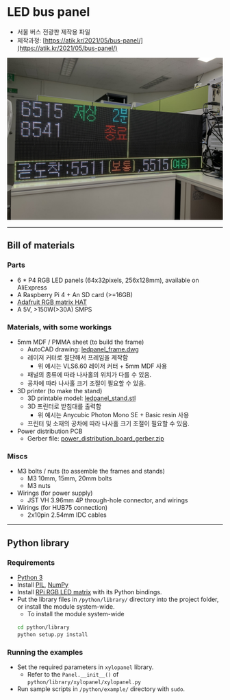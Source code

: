 # LED bus panel
* 서울 버스 전광판 제작용 파일
* 제작과정: [https://atik.kr/2021/05/bus-panel/](https://atik.kr/2021/05/bus-panel/)

![예시](example.jpg)

---

## Bill of materials
### Parts
* 6 * P4 RGB LED panels (64x32pixels, 256x128mm), available on AliExpress
* A Raspberry Pi 4 + An SD card (>=16GB)
* [Adafruit RGB matrix HAT](https://www.adafruit.com/product/2345)
* A 5V, >150W(>30A) SMPS

### Materials, with some workings
* 5mm MDF / PMMA sheet (to build the frame)
  * AutoCAD drawing: [ledpanel_frame.dwg](ledpanel_frame.dwg)
  * 레이저 커터로 절단해서 프레임을 제작함
    * 위 예시는 VLS6.60 레이저 커터 + 5mm MDF 사용
  * 패널의 종류에 따라 나사홀의 위치가 다를 수 있음.
  * 공차에 따라 나사홀 크기 조절이 필요할 수 있음.
* 3D printer (to make the stand)
  * 3D printable model: [ledpanel_stand.stl](ledpanel_stand.stl)
  * 3D 프린터로 받침대를 출력함
    * 위 예시는 Anycubic Photon Mono SE + Basic resin 사용
  * 프린터 및 소재의 공차에 따라 나사홀 크기 조절이 필요할 수 있음.
* Power distribution PCB
  * Gerber file: [power_distribution_board_gerber.zip](power_distribution_board_gerber.zip)

### Miscs
* M3 bolts / nuts (to assemble the frames and stands)
  * M3 10mm, 15mm, 20mm bolts
  * M3 nuts
* Wirings (for power supply)
  * JST VH 3.96mm 4P through-hole connector, and wirings
* Wirings (for HUB75 connection)
  * 2x10pin 2.54mm IDC cables

---

## Python library

### Requirements
* [Python 3](https://python.org/)
* Install [PIL](https://pillow.readthedocs.io/en/stable/), [NumPy](https://numpy.org/)
* Install [RPi RGB LED matrix](https://github.com/hzeller/rpi-rgb-led-matrix) with its Python bindings.
* Put the library files in ```/python/library/``` directory into the project folder, or install the module system-wide.
  * To install the module system-wide
  ```bash
  cd python/library
  python setup.py install
  ```

### Running the examples
* Set the required parameters in ```xylopanel``` library.
  * Refer to the ```Panel.__init__()``` of ```python/library/xylopanel/xylopanel.py```
* Run sample scripts in ```/python/example/``` directory with ```sudo```.
